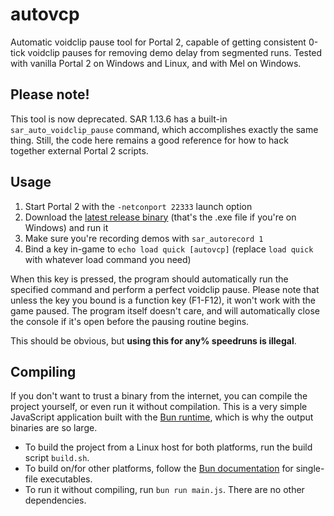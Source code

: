 # autovcp
Automatic voidclip pause tool for Portal 2, capable of getting consistent 0-tick voidclip pauses for removing demo delay from segmented runs. Tested with vanilla Portal 2 on Windows and Linux, and with Mel on Windows.

## Please note!
This tool is now deprecated. SAR 1.13.6 has a built-in `sar_auto_voidclip_pause` command, which accomplishes exactly the same thing. Still, the code here remains a good reference for how to hack together external Portal 2 scripts.

## Usage
1. Start Portal 2 with the `-netconport 22333` launch option
2. Download the [latest release binary](https://github.com/p2r3/autovcp/releases) (that's the .exe file if you're on Windows) and run it
3. Make sure you're recording demos with `sar_autorecord 1`
4. Bind a key in-game to `echo load quick [autovcp]` (replace `load quick` with whatever load command you need)

When this key is pressed, the program should automatically run the specified command and perform a perfect voidclip pause. Please note that unless the key you bound is a function key (F1-F12), it won't work with the game paused. The program itself doesn't care, and will automatically close the console if it's open before the pausing routine begins.

This should be obvious, but **using this for any% speedruns is illegal**.

## Compiling
If you don't want to trust a binary from the internet, you can compile the project yourself, or even run it without compilation. This is a very simple JavaScript application built with the [Bun runtime](https://bun.sh/), which is why the output binaries are so large.

- To build the project from a Linux host for both platforms, run the build script `build.sh`.
- To build on/for other platforms, follow the [Bun documentation](https://bun.sh/docs/bundler/executables) for single-file executables.
- To run it without compiling, run `bun run main.js`. There are no other dependencies.
